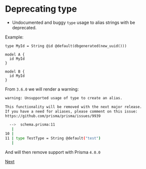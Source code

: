 # Deprecating type

- Undocumented and buggy `type` usage to alias strings with be deprecated.

Example:

```tsx
type MyId = String @id @default(dbgenerated(new_uuid()))

model A {
  id MyId
}
  
model B {
  id MyId
}
```

From `3.6.0` we will render a warning:

```bash
warning: Unsupported usage of type to create an alias.

This functionality will be removed with the next major release.
If you have a need for aliases, please comment on this issue:
https://github.com/prisma/prisma/issues/9939

  -->  schema.prisma:11
   | 
10 | 
11 | type TestType = String @default("test")
   | 
```

And will then remove support with Prisma `4.0.0`

[Next](./08-db-push.md)